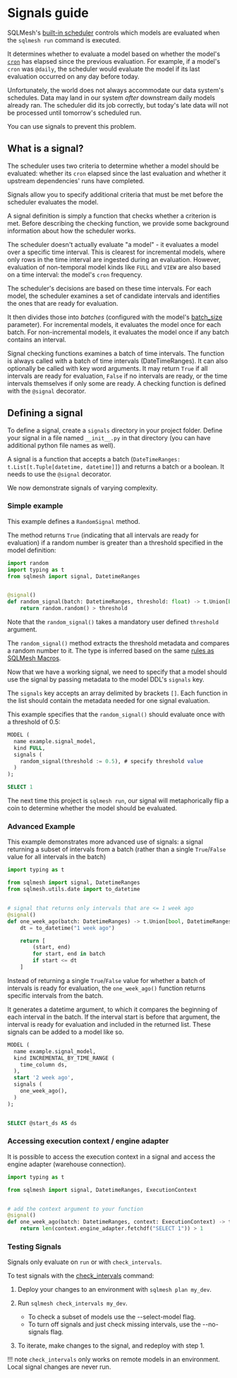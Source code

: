 # Signals guide

SQLMesh's [built-in scheduler](./scheduling.md#built-in-scheduler) controls which models are evaluated when the `sqlmesh run` command is executed.

It determines whether to evaluate a model based on whether the model's [`cron`](../concepts/models/overview.md#cron) has elapsed since the previous evaluation. For example, if a model's `cron` was `@daily`, the scheduler would evaluate the model if its last evaluation occurred on any day before today.

Unfortunately, the world does not always accommodate our data system's schedules. Data may land in our system _after_ downstream daily models already ran. The scheduler did its job correctly, but today's late data will not be processed until tomorrow's scheduled run.

You can use signals to prevent this problem.

## What is a signal?

The scheduler uses two criteria to determine whether a model should be evaluated: whether its `cron` elapsed since the last evaluation and whether it upstream dependencies' runs have completed.

Signals allow you to specify additional criteria that must be met before the scheduler evaluates the model.

A signal definition is simply a function that checks whether a criterion is met. Before describing the checking function, we provide some background information about how the scheduler works.

The scheduler doesn't actually evaluate "a model" - it evaluates a model over a specific time interval. This is clearest for incremental models, where only rows in the time interval are ingested during an evaluation. However, evaluation of non-temporal model kinds like `FULL` and `VIEW` are also based on a time interval: the model's `cron` frequency.

The scheduler's decisions are based on these time intervals. For each model, the scheduler examines a set of candidate intervals and identifies the ones that are ready for evaluation.

It then divides those into _batches_ (configured with the model's [batch_size](../concepts/models/overview.md#batch_size) parameter). For incremental models, it evaluates the model once for each batch. For non-incremental models, it evaluates the model once if any batch contains an interval.

Signal checking functions examines a batch of time intervals. The function is always called with a batch of time intervals (DateTimeRanges). It can also optionally be called with key word arguments. It may return `True` if all intervals are ready for evaluation, `False` if no intervals are ready, or the time intervals themselves if only some are ready. A checking function is defined with the `@signal` decorator.

## Defining a signal

To define a signal, create a `signals` directory in your project folder. Define your signal in a file named `__init__.py` in that directory (you can have additional python file names as well).

A signal is a function that accepts a batch (`DateTimeRanges: t.List[t.Tuple[datetime, datetime]]`) and returns a batch or a boolean. It needs to use the `@signal` decorator.

We now demonstrate signals of varying complexity.

### Simple example

This example defines a `RandomSignal` method.

The method returns `True` (indicating that all intervals are ready for evaluation) if a random number is greater than a threshold specified in the model definition:

```python linenums="1"
import random
import typing as t
from sqlmesh import signal, DatetimeRanges


@signal()
def random_signal(batch: DatetimeRanges, threshold: float) -> t.Union[bool, DatetimeRanges]:
    return random.random() > threshold
```

Note that the `random_signal()` takes a mandatory user defined `threshold` argument.

The `random_signal()` method extracts the threshold metadata and compares a random number to it. The type is inferred based on the same [rules as SQLMesh Macros](../concepts/macros/sqlmesh_macros.md#typed-macros).

Now that we have a working signal, we need to specify that a model should use the signal by passing metadata to the model DDL's `signals` key.

The `signals` key accepts an array delimited by brackets `[]`. Each function in the list should contain the metadata needed for one signal evaluation.

This example specifies that the `random_signal()` should evaluate once with a threshold of 0.5:

```sql linenums="1" hl_lines="4-6"
MODEL (
  name example.signal_model,
  kind FULL,
  signals (
    random_signal(threshold := 0.5), # specify threshold value
  )
);

SELECT 1
```

The next time this project is `sqlmesh run`, our signal will metaphorically flip a coin to determine whether the model should be evaluated.

### Advanced Example

This example demonstrates more advanced use of signals: a signal returning a subset of intervals from a batch (rather than a single `True`/`False` value for all intervals in the batch)

```python
import typing as t

from sqlmesh import signal, DatetimeRanges
from sqlmesh.utils.date import to_datetime


# signal that returns only intervals that are <= 1 week ago
@signal()
def one_week_ago(batch: DatetimeRanges) -> t.Union[bool, DatetimeRanges]:
    dt = to_datetime("1 week ago")

    return [
        (start, end)
        for start, end in batch
        if start <= dt
    ]
```

Instead of returning a single `True`/`False` value for whether a batch of intervals is ready for evaluation, the `one_week_ago()` function returns specific intervals from the batch.

It generates a datetime argument, to which it compares the beginning of each interval in the batch. If the interval start is before that argument, the interval is ready for evaluation and included in the returned list.
These signals can be added to a model like so.

```sql linenums="1" hl_lines="7-10"
MODEL (
  name example.signal_model,
  kind INCREMENTAL_BY_TIME_RANGE (
    time_column ds,
  ),
  start '2 week ago',
  signals (
    one_week_ago(),
  )
);


SELECT @start_ds AS ds
```

### Accessing execution context / engine adapter
It is possible to access the execution context in a signal and access the engine adapter (warehouse connection).

```python
import typing as t

from sqlmesh import signal, DatetimeRanges, ExecutionContext


# add the context argument to your function
@signal()
def one_week_ago(batch: DatetimeRanges, context: ExecutionContext) -> t.Union[bool, DatetimeRanges]:
    return len(context.engine_adapter.fetchdf("SELECT 1")) > 1
```

### Testing Signals
Signals only evaluate on `run` or with `check_intervals`.

To test signals with the [check_intervals](../reference/cli.md#check_intervals) command:

1. Deploy your changes to an environment with `sqlmesh plan my_dev`.
2. Run `sqlmesh check_intervals my_dev`.

   * To check a subset of models use the --select-model flag.
   * To turn off signals and just check missing intervals, use the --no-signals flag.

3. To iterate, make changes to the signal, and redeploy with step 1.

!!! note
    `check_intervals` only works on remote models in an environment. Local signal changes are never run.
